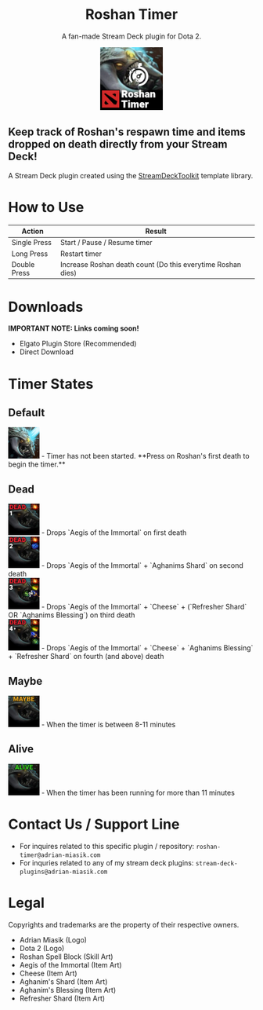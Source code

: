 <h1 align="center">Roshan Timer</h1>
<p align="center">A fan-made Stream Deck plugin for Dota 2.</p>
<p align="center">
  <img src="RoshanTimer/images/pluginIcon@2x.png" width="128">
</p>

## Keep track of Roshan's respawn time and items dropped on death directly from your Stream Deck!
A Stream Deck plugin created using the [StreamDeckToolkit](https://github.com/FritzAndFriends/StreamDeckToolkit) template library.

# How to Use

| Action       | Result                                                      |
|--------------|-------------------------------------------------------------|
| Single Press | Start / Pause / Resume timer                                |
| Long Press   | Restart timer                                               |
| Double Press | Increase Roshan death count (Do this everytime Roshan dies) |

# Downloads
**IMPORTANT NOTE: Links coming soon!**
- Elgato Plugin Store (Recommended)
- Direct Download

# Timer States
## Default
<img src="RoshanTimer/images/actionDefaultImage.png" width="64">
- Timer has not been started. **Press on Roshan's first death to begin the timer.**

## Dead
<img src="RoshanTimer/images/dead0.png" width="64">
- Drops `Aegis of the Immortal` on first death
<br>
<img src="RoshanTimer/images/dead1.png" width="64">
- Drops `Aegis of the Immortal` + `Aghanims Shard` on second death
<br>
<img src="RoshanTimer/images/dead2.png" width="64">
- Drops `Aegis of the Immortal` + `Cheese` + (`Refresher Shard` OR `Aghanims Blessing`) on third death
<br>
<img src="RoshanTimer/images/dead3.png" width="64">
- Drops `Aegis of the Immortal` + `Cheese` + `Aghanims Blessing` + `Refresher Shard` on fourth (and above) death

## Maybe
<img src="RoshanTimer/images/maybe.png" width="64">
- When the timer is between 8-11 minutes

## Alive
<img src="RoshanTimer/images/alive.png" width="64">
- When the timer has been running for more than 11 minutes

# Contact Us / Support Line
- For inquires related to this specific plugin / repository: `roshan-timer@adrian-miasik.com`
- For inquries related to any of my stream deck plugins: `stream-deck-plugins@adrian-miasik.com`

# Legal
Copyrights and trademarks are the property of their respective owners.
- Adrian Miasik (Logo)
- Dota 2 (Logo)
- Roshan Spell Block (Skill Art)
- Aegis of the Immortal (Item Art)
- Cheese (Item Art)
- Aghanim's Shard (Item Art)
- Aghanim's Blessing (Item Art)
- Refresher Shard (Item Art)
